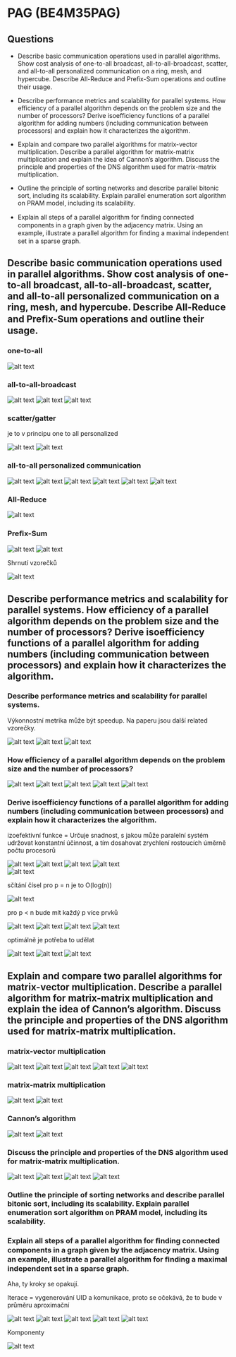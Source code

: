 # PAG (BE4M35PAG)

## Questions

- Describe basic communication operations used in parallel algorithms. Show cost analysis of one-to-all broadcast, all-to-all-broadcast, scatter, and all-to-all personalized communication on a ring, mesh, and hypercube. Describe All-Reduce and Preﬁx-Sum operations and outline their usage.

- Describe performance metrics and scalability for parallel systems. How efficiency of a parallel algorithm depends on the problem size and the number of processors? Derive isoefficiency functions of a parallel algorithm for adding numbers (including communication between processors) and explain how it characterizes the algorithm.

- Explain and compare two parallel algorithms for matrix-vector multiplication. Describe a parallel algorithm for matrix-matrix multiplication and explain the idea of Cannon’s algorithm. Discuss the principle and properties of the DNS algorithm used for matrix-matrix multiplication.

- Outline the principle of sorting networks and describe parallel bitonic sort, including its scalability. Explain parallel enumeration sort algorithm on PRAM model, including its scalability.

- Explain all steps of a parallel algorithm for ﬁnding connected components in a graph given by the adjacency matrix. Using an example, illustrate a parallel algorithm for ﬁnding a maximal independent set in a sparse graph.

## Describe basic communication operations used in parallel algorithms. Show cost analysis of one-to-all broadcast, all-to-all-broadcast, scatter, and all-to-all personalized communication on a ring, mesh, and hypercube. Describe All-Reduce and Preﬁx-Sum operations and outline their usage.

### one-to-all

![alt text](one-to-all.png)

### all-to-all-broadcast

![alt text](a-to-a.png)
![alt text](a-to-a-2.png)
![alt text](a-to-a-cost.png)

### scatter/gatter

je to v principu one to all personalized

![alt text](scatter.png)
![alt text](scatter1.png)

### all-to-all personalized communication

![alt text](a-to-a-p-1.png)
![alt text](a-to-a-p-2.png)
![alt text](a-to-a-p-3.png)
![alt text](a-to-a-p-4.png)
![alt text](a-to-a-p-5.png)
![alt text](a-to-a-p-6.png)

### All-Reduce

![alt text](allreduce.png)

### Preﬁx-Sum

![alt text](prefixsum.png)
![alt text](prefixsum2.png)

Shrnutí vzorečků

![alt text](summary.png)


## Describe performance metrics and scalability for parallel systems. How efficiency of a parallel algorithm depends on the problem size and the number of processors? Derive isoefficiency functions of a parallel algorithm for adding numbers (including communication between processors) and explain how it characterizes the algorithm.

### Describe performance metrics and scalability for parallel systems.

Výkonnostní metrika může být speedup. Na paperu jsou další related vzorečky.

![alt text](speedup.png)
![alt text](speedup-1.png)
![alt text](amdahl.png)

### How efficiency of a parallel algorithm depends on the problem size and the number of processors?

![alt text](efectivity.png)
![alt text](efectivity-1.png)
![alt text](price.png)
![alt text](dependency.png)
![alt text](graph.png)

### Derive isoefficiency functions of a parallel algorithm for adding numbers (including communication between processors) and explain how it characterizes the algorithm.

izoefektivní funkce = Určuje snadnost, s jakou může paralelní systém udržovat konstantní účinnost, a tím dosahovat zrychlení rostoucích úměrně počtu procesorů

![alt text](izo1.png)
![alt text](izo2.png)
![alt text](izo3.png)
![alt text](izo4.png)   
![alt text](izo5.png)

sčítání čísel pro p = n je to O(log(n))

![alt text](sum1.png)

pro p < n bude mít každý p více prvků

![alt text](sum2.png)
![alt text](sum3.png)
![alt text](sum4.png)
![alt text](sum5.png)

optimálně je potřeba to udělat

![alt text](sum6.png)
![alt text](sum7.png)
![alt text](sum8.png)

## Explain and compare two parallel algorithms for matrix-vector multiplication. Describe a parallel algorithm for matrix-matrix multiplication and explain the idea of Cannon’s algorithm. Discuss the principle and properties of the DNS algorithm used for matrix-matrix multiplication.

### matrix-vector multiplication

![alt text](matrix-vector.png)
![alt text](m-v.png)
![alt text](m-v-2.png)
![alt text](m-v-3.png)
![alt text](m-v-5.png)

### matrix-matrix multiplication

![alt text](matrix-matrix.png)
![alt text](m-m.png)

### Cannon’s algorithm

![alt text](cannon1.png)
![alt text](cannon2.png)

### Discuss the principle and properties of the DNS algorithm used for matrix-matrix multiplication.

![alt text](dns1.png)
![alt text](dns2.png)
![alt text](dns3.png)
![alt text](dns4.png)

### Outline the principle of sorting networks and describe parallel bitonic sort, including its scalability. Explain parallel enumeration sort algorithm on PRAM model, including its scalability.

### Explain all steps of a parallel algorithm for ﬁnding connected components in a graph given by the adjacency matrix. Using an example, illustrate a parallel algorithm for ﬁnding a maximal independent set in a sparse graph.

Aha, ty kroky se opakují.

Iterace = vygenerování UID a komunikace,
proto se očekává, že to bude v průměru aproximační

![alt text](independent1.png)
![alt text](independent2.png)
![alt text](independent3.png)
![alt text](independent4.png)
![alt text](independent5.png)

Komponenty

![alt text](scc.png)